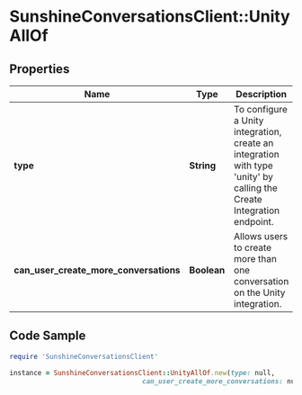 # SunshineConversationsClient::UnityAllOf

## Properties

Name | Type | Description | Notes
------------ | ------------- | ------------- | -------------
**type** | **String** | To configure a Unity integration, create an integration with type &#39;unity&#39; by calling the Create Integration endpoint.  | [optional] [default to &#39;unity&#39;]
**can_user_create_more_conversations** | **Boolean** | Allows users to create more than one conversation on the Unity integration. | [optional] 

## Code Sample

```ruby
require 'SunshineConversationsClient'

instance = SunshineConversationsClient::UnityAllOf.new(type: null,
                                 can_user_create_more_conversations: null)
```


